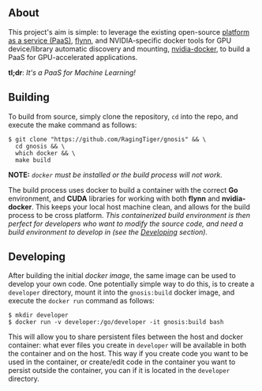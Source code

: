 ## About
This project's aim is simple: to leverage the existing open-source [platform as a service (PaaS)](https://en.wikipedia.org/wiki/Platform_as_a_service),
[flynn](https://github.com/flynn/flynn), and NVIDIA-specific docker tools for
GPU device/library automatic discovery and mounting, [nvidia-docker](https://github.com/NVIDIA/nvidia-docker), to build a PaaS for GPU-accelerated applications.

**tl;dr**: *It's a PaaS for Machine Learning!*

## Building
To build from source, simply clone the repository, `cd` into the repo, and
execute the make command as follows:
```
$ git clone "https://github.com/RagingTiger/gnosis" && \
  cd gnosis && \
  which docker && \
  make build
```
**NOTE:** *`docker` must be installed or the build process will not work.*

The build process uses docker to build a container with the correct **Go**
environment, and **CUDA** libraries for working with both **flynn** and
**nvidia-docker**. This keeps your local host machine clean, and allows for
the build process to be cross platform. *This containerized build environment
is then perfect for developers who want to modify the source code, and need
a build environment to develop in (see the
[Developing](https://github.com/RagingTiger/gnosis#developing) section).*

## Developing
After building the initial *docker image*, the same image can be used to
develop your own code. One potentially simple way to do this, is to create
a `developer` directory, mount it into the `gnosis:build` docker image, and
execute the `docker run` command as follows:
```
$ mkdir developer
$ docker run -v developer:/go/developer -it gnosis:build bash
```
This will allow you to share persistent files between the host and docker
container: what ever files you create in `developer` will be available in
both the container and on the host. This way if you create code you want to be
used in the container, or create/edit code in the container you want to
persist outside the container, you can if it is located in the `developer`
directory.
